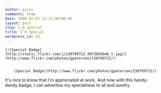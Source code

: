 ```yaml
---
author: giles
comments: true
date: 2006-05-02 13:12:00+00:00
layout: post
slug: i_m_special
title: I’m Special
wordpress_id: 24
---
```







	[![Special Badge](http://static.flickr.com/1/130799722_d97385684b_t.jpg)](http://www.flickr.com/photos/gpaterson/130799722/)  

	
		[Special Badge](http://www.flickr.com/photos/gpaterson/130799722/)
	



It's nice to know that I'm appreciated at work. And now with this handy-dandy badge, I can advertise my specialness to all and sundry.
  

